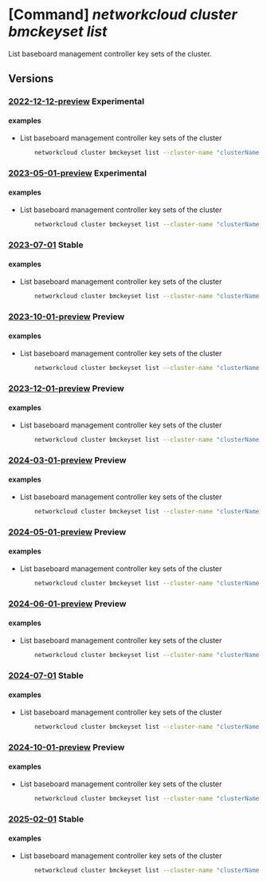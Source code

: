 # [Command] _networkcloud cluster bmckeyset list_

List baseboard management controller key sets of the cluster.

## Versions

### [2022-12-12-preview](/Resources/mgmt-plane/L3N1YnNjcmlwdGlvbnMve30vcmVzb3VyY2Vncm91cHMve30vcHJvdmlkZXJzL21pY3Jvc29mdC5uZXR3b3JrY2xvdWQvY2x1c3RlcnMve30vYm1ja2V5c2V0cw==/2022-12-12-preview.xml) **Experimental**

<!-- mgmt-plane /subscriptions/{}/resourcegroups/{}/providers/microsoft.networkcloud/clusters/{}/bmckeysets 2022-12-12-preview -->

#### examples

- List baseboard management controller key sets of the cluster
    ```bash
        networkcloud cluster bmckeyset list --cluster-name "clusterName" --resource-group "resourceGroupName"
    ```

### [2023-05-01-preview](/Resources/mgmt-plane/L3N1YnNjcmlwdGlvbnMve30vcmVzb3VyY2Vncm91cHMve30vcHJvdmlkZXJzL21pY3Jvc29mdC5uZXR3b3JrY2xvdWQvY2x1c3RlcnMve30vYm1ja2V5c2V0cw==/2023-05-01-preview.xml) **Experimental**

<!-- mgmt-plane /subscriptions/{}/resourcegroups/{}/providers/microsoft.networkcloud/clusters/{}/bmckeysets 2023-05-01-preview -->

#### examples

- List baseboard management controller key sets of the cluster
    ```bash
        networkcloud cluster bmckeyset list --cluster-name "clusterName" --resource-group "resourceGroupName"
    ```

### [2023-07-01](/Resources/mgmt-plane/L3N1YnNjcmlwdGlvbnMve30vcmVzb3VyY2Vncm91cHMve30vcHJvdmlkZXJzL21pY3Jvc29mdC5uZXR3b3JrY2xvdWQvY2x1c3RlcnMve30vYm1ja2V5c2V0cw==/2023-07-01.xml) **Stable**

<!-- mgmt-plane /subscriptions/{}/resourcegroups/{}/providers/microsoft.networkcloud/clusters/{}/bmckeysets 2023-07-01 -->

#### examples

- List baseboard management controller key sets of the cluster
    ```bash
        networkcloud cluster bmckeyset list --cluster-name "clusterName" --resource-group "resourceGroupName"
    ```

### [2023-10-01-preview](/Resources/mgmt-plane/L3N1YnNjcmlwdGlvbnMve30vcmVzb3VyY2Vncm91cHMve30vcHJvdmlkZXJzL21pY3Jvc29mdC5uZXR3b3JrY2xvdWQvY2x1c3RlcnMve30vYm1ja2V5c2V0cw==/2023-10-01-preview.xml) **Preview**

<!-- mgmt-plane /subscriptions/{}/resourcegroups/{}/providers/microsoft.networkcloud/clusters/{}/bmckeysets 2023-10-01-preview -->

#### examples

- List baseboard management controller key sets of the cluster
    ```bash
        networkcloud cluster bmckeyset list --cluster-name "clusterName" --resource-group "resourceGroupName"
    ```

### [2023-12-01-preview](/Resources/mgmt-plane/L3N1YnNjcmlwdGlvbnMve30vcmVzb3VyY2Vncm91cHMve30vcHJvdmlkZXJzL21pY3Jvc29mdC5uZXR3b3JrY2xvdWQvY2x1c3RlcnMve30vYm1ja2V5c2V0cw==/2023-12-01-preview.xml) **Preview**

<!-- mgmt-plane /subscriptions/{}/resourcegroups/{}/providers/microsoft.networkcloud/clusters/{}/bmckeysets 2023-12-01-preview -->

#### examples

- List baseboard management controller key sets of the cluster
    ```bash
        networkcloud cluster bmckeyset list --cluster-name "clusterName" --resource-group "resourceGroupName"
    ```

### [2024-03-01-preview](/Resources/mgmt-plane/L3N1YnNjcmlwdGlvbnMve30vcmVzb3VyY2Vncm91cHMve30vcHJvdmlkZXJzL21pY3Jvc29mdC5uZXR3b3JrY2xvdWQvY2x1c3RlcnMve30vYm1ja2V5c2V0cw==/2024-03-01-preview.xml) **Preview**

<!-- mgmt-plane /subscriptions/{}/resourcegroups/{}/providers/microsoft.networkcloud/clusters/{}/bmckeysets 2024-03-01-preview -->

#### examples

- List baseboard management controller key sets of the cluster
    ```bash
        networkcloud cluster bmckeyset list --cluster-name "clusterName" --resource-group "resourceGroupName"
    ```

### [2024-05-01-preview](/Resources/mgmt-plane/L3N1YnNjcmlwdGlvbnMve30vcmVzb3VyY2Vncm91cHMve30vcHJvdmlkZXJzL21pY3Jvc29mdC5uZXR3b3JrY2xvdWQvY2x1c3RlcnMve30vYm1ja2V5c2V0cw==/2024-05-01-preview.xml) **Preview**

<!-- mgmt-plane /subscriptions/{}/resourcegroups/{}/providers/microsoft.networkcloud/clusters/{}/bmckeysets 2024-05-01-preview -->

#### examples

- List baseboard management controller key sets of the cluster
    ```bash
        networkcloud cluster bmckeyset list --cluster-name "clusterName" --resource-group "resourceGroupName"
    ```

### [2024-06-01-preview](/Resources/mgmt-plane/L3N1YnNjcmlwdGlvbnMve30vcmVzb3VyY2Vncm91cHMve30vcHJvdmlkZXJzL21pY3Jvc29mdC5uZXR3b3JrY2xvdWQvY2x1c3RlcnMve30vYm1ja2V5c2V0cw==/2024-06-01-preview.xml) **Preview**

<!-- mgmt-plane /subscriptions/{}/resourcegroups/{}/providers/microsoft.networkcloud/clusters/{}/bmckeysets 2024-06-01-preview -->

#### examples

- List baseboard management controller key sets of the cluster
    ```bash
        networkcloud cluster bmckeyset list --cluster-name "clusterName" --resource-group "resourceGroupName"
    ```

### [2024-07-01](/Resources/mgmt-plane/L3N1YnNjcmlwdGlvbnMve30vcmVzb3VyY2Vncm91cHMve30vcHJvdmlkZXJzL21pY3Jvc29mdC5uZXR3b3JrY2xvdWQvY2x1c3RlcnMve30vYm1ja2V5c2V0cw==/2024-07-01.xml) **Stable**

<!-- mgmt-plane /subscriptions/{}/resourcegroups/{}/providers/microsoft.networkcloud/clusters/{}/bmckeysets 2024-07-01 -->

#### examples

- List baseboard management controller key sets of the cluster
    ```bash
        networkcloud cluster bmckeyset list --cluster-name "clusterName" --resource-group "resourceGroupName"
    ```

### [2024-10-01-preview](/Resources/mgmt-plane/L3N1YnNjcmlwdGlvbnMve30vcmVzb3VyY2Vncm91cHMve30vcHJvdmlkZXJzL21pY3Jvc29mdC5uZXR3b3JrY2xvdWQvY2x1c3RlcnMve30vYm1ja2V5c2V0cw==/2024-10-01-preview.xml) **Preview**

<!-- mgmt-plane /subscriptions/{}/resourcegroups/{}/providers/microsoft.networkcloud/clusters/{}/bmckeysets 2024-10-01-preview -->

#### examples

- List baseboard management controller key sets of the cluster
    ```bash
        networkcloud cluster bmckeyset list --cluster-name "clusterName" --resource-group "resourceGroupName"
    ```

### [2025-02-01](/Resources/mgmt-plane/L3N1YnNjcmlwdGlvbnMve30vcmVzb3VyY2Vncm91cHMve30vcHJvdmlkZXJzL21pY3Jvc29mdC5uZXR3b3JrY2xvdWQvY2x1c3RlcnMve30vYm1ja2V5c2V0cw==/2025-02-01.xml) **Stable**

<!-- mgmt-plane /subscriptions/{}/resourcegroups/{}/providers/microsoft.networkcloud/clusters/{}/bmckeysets 2025-02-01 -->

#### examples

- List baseboard management controller key sets of the cluster
    ```bash
        networkcloud cluster bmckeyset list --cluster-name "clusterName" --resource-group "resourceGroupName"
    ```
